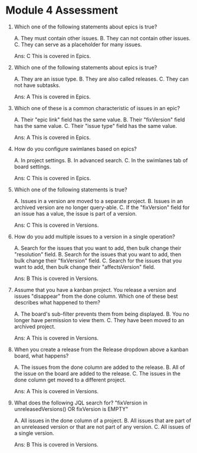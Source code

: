 # Module 4 Assessment
1. Which one of the following statements about epics is true?

     A. They must contain other issues.
     B. They can not contain other issues.
     C. They can serve as a placeholder for many issues.

     Ans: C 
     This is covered in Epics.

2. Which one of the following statements about epics is true?

     A. They are an issue type.
     B. They are also called releases.
     C. They can not have subtasks.

     Ans: A
     This is covered in Epics.

3. Which one of these is a common characteristic of issues in an epic?

     A. Their "epic link" field has the same value.
     B. Their "fixVersion" field has the same value.
     C. Their "issue type" field has the same value.

     Ans: A
     This is covered in Epics.

4. How do you configure swimlanes based on epics?

     A. In project settings.
     B. In advanced search.
     C. In the swimlanes tab of board settings.
     
     Ans: C
     This is covered in Epics.

5. Which one of the following statements is true?

     A. Issues in a version are moved to a separate project.
     B. Issues in an archived version are no longer query-able.
     C. If the "fixVersion" field for an issue has a value, the issue is part of a version.
     
     Ans: C
     This is covered in Versions.

6. How do you add multiple issues to a version in a single operation?

     A. Search for the issues that you want to add, then bulk change their "resolution" field.
     B. Search for the issues that you want to add, then bulk change their "fixVersion" field.
     C. Search for the issues that you want to add, then bulk change their "affectsVersion" field.
     
     Ans: B
     This is covered in Versions.

7. Assume that you have a kanban project. You release a version and issues "disappear" from the done column. Which one of these best describes what happened to them?

     A. The board's sub-filter prevents them from being displayed.
     B. You no longer have permission to view them.
     C. They have been moved to an archived project.
     
     Ans: A
     This is covered in Versions.

8. When you create a release from the Release dropdown above a kanban board, what happens?

     A. The issues from the done column are added to the release.
     B. All of the issue on the board are added to the release.
     C. The issues in the done column get moved to a different project.

     Ans: A
     This is covered in Versions.

9. What does the following JQL search for? "fixVersion in unreleasedVersions() OR fixVersion is EMPTY"

     A. All issues in the done column of a project.
     B. All issues that are part of an unreleased version or that are not part of any version.
     C. All issues of a single version.

     Ans: B
     This is covered in Versions.